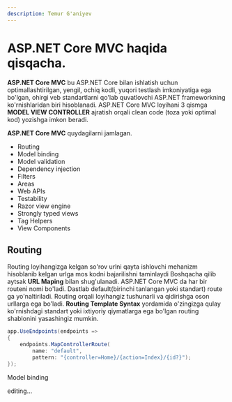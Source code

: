 ```yaml
---
description: Temur G'aniyev
---
```


# ASP.NET Core MVC haqida qisqacha.

**ASP.NET Core MVC** bu ASP.NET Core bilan ishlatish uchun optimallashtirilgan, yengil, ochiq kodli, yuqori testlash imkoniyatiga ega bo'lgan, ohirgi veb standartlarni qo'lab quvatlovchi ASP.NET frameworkning ko'rnishlaridan biri hisoblanadi. ASP.NET Core MVC loyihani 3 qismga **MODEL VIEW CONTROLLER** ajratish orqali clean code \(toza yoki optimal kod\) yozishga imkon beradi. 

**ASP.NET Core MVC** quydagilarni jamlagan.

* Routing
* Model binding
* Model validation
* Dependency injection
* Filters
* Areas
* Web APIs
* Testability
* Razor view engine
* Strongly typed views
* Tag Helpers
* View Components

## Routing
Routing loyihangizga kelgan so'rov urlni qayta ishlovchi mehanizm hisoblanib kelgan urlga mos kodni bajarilishni taminlaydi Boshqacha qilib aytsak **URL Maping** bilan shug'ulanadi. ASP.NET Core MVC da har bir routeni nomi bo'ladi. Dastlab default\(birinchi tanlangan yoki standart\) route ga yo'naltiriladi. Routing orqali loyihangiz tushunarli va qidirishga oson urllarga ega bo'ladi. **Routing Template Syntax** yordamida o'zingizga qulay ko'rnishdagi standart yoki ixtiyoriy qiymatlarga ega bo'lgan routing shablonini yasashingiz mumkin.
```csharp
app.UseEndpoints(endpoints =>
{
    endpoints.MapControllerRoute(
        name: "default",
        pattern: "{controller=Home}/{action=Index}/{id?}");
});
```
Model binding

editing...